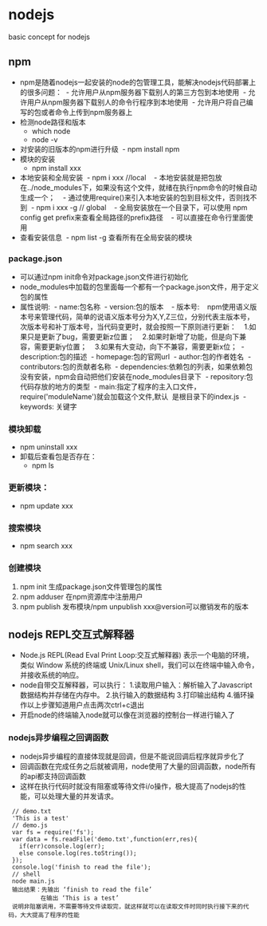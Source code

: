 # nodejs
basic concept for nodejs

## npm
- npm是随着nodejs一起安装的node的包管理工具，能解决nodejs代码部署上的很多问题：
  - 允许用户从npm服务器下载别人的第三方包到本地使用
  - 允许用户从npm服务器下载别人的命令行程序到本地使用
  - 允许用户将自己编写的包或者命令上传到npm服务器上
- 检测node路径和版本
  - which node
  - node -v
- 对安装的旧版本的npm进行升级
  - npm install npm 
- 模块的安装
  - npm install xxx
- 本地安装和全局安装
  - npm i xxx //local
    - 本地安装就是把包放在../node_modules下，如果没有这个文件，就绪在执行npm命令的时候自动生成一个；
    - 通过使用require()来引入本地安装的包到目标文件，否则找不到
  - npm i xxx -g // global
    - 全局安装放在一个目录下，可以使用 npm config get prefix来查看全局路径的prefix路径
    - 可以直接在命令行里面使用
- 查看安装信息
  - npm list -g 查看所有在全局安装的模块
### package.json
- 可以通过npm init命令对package.json文件进行初始化
- node_modules中加载的包里面每一个都有一个package.json文件，用于定义包的属性
- 属性说明:
  - name:包名称
  - version:包的版本
    - 版本号:
    npm使用语义版本号来管理代码，简单的说语义版本号分为X,Y,Z三位，分别代表主版本号，次版本号和补丁版本号，当代码变更时，就会按照一下原则进行更新：
    1.如果只是更新了bug，需要更新z位置；
    2.如果时新增了功能，但是向下兼容，需要更新y位置；
    3.如果有大变动，向下不兼容，需要更新x位；
  - description:包的描述
  - homepage:包的官网url
  - author:包的作者姓名
  - contributors:包的贡献者名称
  - dependencies:依赖包的列表，如果依赖包没有安装，npm会自动把他们安装在node_modules目录下
  - repository:包代码存放的地方的类型
  - main:指定了程序的主入口文件，require('moduleName')就会加载这个文件,默认
  是根目录下的index.js
  - keywords: 关键字
### 模块卸载
- npm uninstall xxx
- 卸载后查看包是否存在：
  - npm ls
### 更新模块：
- npm update xxx
### 搜索模块
- npm search xxx
### 创建模块
1. npm init 生成package.json文件管理包的属性
2. npm adduser 在npm资源库中注册用户
3. npm publish 发布模块/npm unpublish xxx@version可以撤销发布的版本
## nodejs  REPL交互式解释器
- Node.js REPL(Read Eval Print Loop:交互式解释器) 表示一个电脑的环境，类似 Window 系统的终端或 Unix/Linux shell，我们可以在终端中输入命令，并接收系统的响应。
- node自带交互解释器，可以执行：
 1.读取用户输入：解析输入了Javascript 数据结构并存储在内存中。
 2.执行输入的数据结构
 3.打印输出结构
 4.循环操作以上步骤知道用户点击两次ctrl+c退出
- 开启node的终端输入node就可以像在浏览器的控制台一样进行输入了
### nodejs异步编程之回调函数
- nodejs异步编程的直接体现就是回调，但是不能说回调后程序就异步化了
- 回调函数在完成任务之后就被调用，node使用了大量的回调函数，node所有的api都支持回调函数
- 这样在执行代码时就没有阻塞或等待文件i/o操作，极大提高了nodejs的性能，可以处理大量的并发请求。
 ~~~
  // demo.txt
  'This is a test'
  // demo.js
  var fs = require('fs');
  var data = fs.readFile('demo.txt',function(err,res){
    if(err)console.log(err);
    else console.log(res.toString());
  });
  console.log('finish to read the file');
  // shell 
  node main.js
  输出结果：先输出 ‘finish to read the file’
          在输出 ‘This is a test’
  说明非阻塞调用，不需要等待文件读取完，就这样就可以在读取文件时同时执行接下来的代码，大大提高了程序的性能
 ~~~
